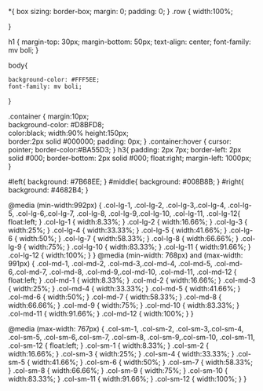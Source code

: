*{
	box sizing: border-box;
	margin: 0;
	padding: 0;
}
.row {
	width:100%;

}

h1 {
	margin-top: 30px;
	margin-bottom: 50px;
	text-align: center;
	font-family: mv boli;
	}

body{
	
	background-color: #FFF5EE;
	font-family: mv boli;
}

.container {
		margin:10px;		
		background-color: #D8BFD8;		
		color:black;
		width:90%
		height:150px;		
		border:2px solid #000000;
		padding: 0px;
	}
.container:hover {
	cursor: pointer;
	border-color:#BA55D3; 
}
h3{
  padding: 2px 7px;
  border-left: 2px solid #000;
  border-bottom: 2px solid #000;
  float:right;
  margin-left: 1000px;
}

#left{
	background: #7B68EE;
}
#middle{
	background: #008B8B;
}
#right{
	background: #4682B4;
}


@media (min-width:992px) {
.col-lg-1, .col-lg-2, .col-lg-3,.col-lg-4, .col-lg-5, .col-lg-6,.col-lg-7, .col-lg-8, .col-lg-9,.col-lg-10, .col-lg-11, .col-lg-12{ 
	float:left;
}
.col-lg-1 {
	width:8.33%;
}
.col-lg-2 {
	width:16.66%;
}
.col-lg-3 {
	width:25%;
}
.col-lg-4 {
	width:33.33%;
}
.col-lg-5 {
	width:41.66%;
}
.col-lg-6 {
	width:50%;
}
.col-lg-7 {
	width:58.33%;
}
.col-lg-8 {
	width:66.66%;
}
.col-lg-9 {
	width:75%;
}
.col-lg-10 {
	width:83.33%;
}
.col-lg-11 {
	width:91.66%;
}
.col-lg-12 {
	width:100%;
}
}
@media (min-width: 768px) and (max-width: 991px) {
.col-md-1, .col-md-2, .col-md-3,.col-md-4, .col-md-5, .col-md-6,.col-md-7, .col-md-8, .col-md-9,.col-md-10, .col-md-11, .col-md-12 {
	float:left;
}
.col-md-1 {
	width:8.33%;
}
.col-md-2 {
	width:16.66%;
}
.col-md-3 {
	width:25%;
}
.col-md-4 {
	width:33.33%;
}
.col-md-5 {
	width:41.66%;
}
.col-md-6 {
	width:50%;
}
.col-md-7 {
	width:58.33%;
}
.col-md-8 {
	width:66.66%;
}
.col-md-9 {
	width:75%;
}
.col-md-10 {
	width:83.33%;
}
.col-md-11 {
	width:91.66%;
}
.col-md-12 {
	width:100%;
}
}

@media (max-width: 767px) {
.col-sm-1, .col-sm-2, .col-sm-3,.col-sm-4, .col-sm-5, .col-sm-6,.col-sm-7, .col-sm-8, .col-sm-9,.col-sm-10, .col-sm-11, .col-sm-12 {
	float:left;
}
.col-sm-1 {
	width:8.33%;
}
.col-sm-2 {
	width:16.66%;
}
.col-sm-3 {
	width:25%;
}
.col-sm-4 {
	width:33.33%;
}
.col-sm-5 {
	width:41.66%;
}
.col-sm-6 {
	width:50%;
}
.col-sm-7 {
	width:58.33%;
}
.col-sm-8 {
	width:66.66%;
}
.col-sm-9 {
	width:75%;
}
.col-sm-10 {
	width:83.33%;
}
.col-sm-11 {
	width:91.66%;
}
.col-sm-12 {
	width:100%;
}
}


